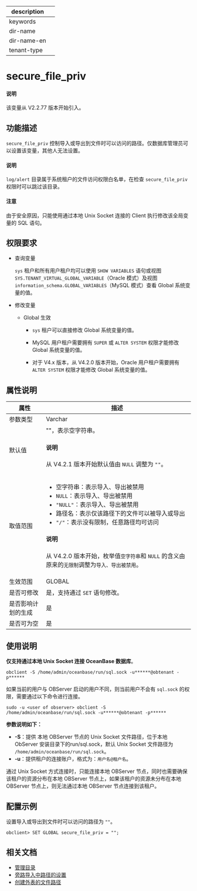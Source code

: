 |description||
|---|---|
|keywords||
|dir-name||
|dir-name-en||
|tenant-type||

# secure_file_priv

<main id="notice" type='explain'>
  <h4>说明</h4>
  <p>该变量从 V2.2.77 版本开始引入。</p>
</main>

## 功能描述

`secure_file_priv` 控制导入或导出到文件时可以访问的路径。仅数据库管理员可以设置该变量，其他人无法设置。

<main id="notice" type='explain'>
  <h4>说明</h4>
  <p><code>log/alert</code> 目录属于系统租户的文件访问权限白名单，在检查 <code>secure_file_priv</code> 权限时可以跳过该目录。</p>
</main>

<main id="notice" type='notice'>
  <h4>注意</h4>
  <p>由于安全原因，只能使用通过本地 Unix Socket 连接的 Client 执行修改该全局变量的 SQL 语句。</p>
</main>

## 权限要求

* 查询变量

  `sys` 租户和所有用户租户均可以使用 `SHOW VARIABLES` 语句或视图 `SYS.TENANT_VIRTUAL_GLOBAL_VARIABLE`（Oracle 模式）及视图 `information_schema.GLOBAL_VARIABLES`（MySQL 模式）查看 Global 系统变量的值。

* 修改变量

  * Global 生效

    * `sys` 租户可以直接修改 Global 系统变量的值。
  
    * MySQL 用户租户需要拥有 `SUPER` 或 `ALTER SYSTEM` 权限才能修改 Global 系统变量的值。

    * 对于 V4.x 版本，从 V4.2.0 版本开始，Oracle 用户租户需要拥有 `ALTER SYSTEM` 权限才能修改 Global 系统变量的值。

## 属性说明

|  **属性** | **描述**|
|-----------|---------|
| 参数类型    | Varchar |
| 默认值      | ""，表示空字符串。<main id="notice" type='explain'><h4>说明</h4><p>从 V4.2.1 版本开始默认值由 <code>NULL</code> 调整为 <code>""</code>。</p></main>  |
| 取值范围    | <ul><li>空字符串：表示导入、导出被禁用 </li><li> `NULL`：表示导入、导出被禁用  </li><li> `"NULL"`：表示导入、导出被禁用  </li><li>路径名：表示仅该路径下的文件可以被导入或导出  </li><li>`"/"`：表示没有限制，任意路径均可访问 </li></ul><main id="notice" type='explain'><h4>说明</h4><p>从 V4.2.0 版本开始，枚举值<code>空字符串</code>和 <code>NULL</code> 的含义由原来的<code>无限制</code>调整为<code>导入、导出被禁用</code>。</p></main>   |
| 生效范围    | GLOBAL  |
| 是否可修改  | 是，支持通过 `SET` 语句修改。|
| 是否影响计划的生成 | 是      |
| 是否可为空  | 是       |

## 使用说明

**仅支持通过本地 Unix Socket 连接 OceanBase 数据库**。

```shell
obclient -S /home/admin/oceanbase/run/sql.sock -u******@obtenant -p******
```

如果当前的用户与 OBServer 启动的用户不同，则当前用户不会有 `sql.sock` 的权限，需要通过以下命令进行连接。

```shell
sudo -u <user of observer> obclient -S /home/admin/oceanbase/run/sql.sock -u******@obtenant -p******
```

**参数说明如下：**

* **-S**：提供 本地 OBServer 节点的 Unix Socket 文件路径，位于本地 ObServer 安装目录下的run/sql.sock，默认 Unix Socket 文件路径为 `/home/admin/oceanbase/run/sql.sock`。
* **-u**：提供租户的连接账户，格式为：`用户名@租户名`。

通过 Unix Socket 方式连接时，只能连接本地 OBServer 节点，同时也需要确保该租户的资源分布在本地 OBServer 节点上，如果该租户的资源未分布在本地 OBServer 节点上，则无法通过本地 OBServer 节点连接到该租户。

## 配置示例

设置导入或导出到文件时可以访问的路径为 `""`。

```shell
obclient> SET GLOBAL secure_file_priv = "";
```

## 相关文档

* [管理目录](../../../../700.reference/300.database-object-management/200.manage-object-of-oracle-mode/900.manage-directories-of-oracle-mode.md)
* [旁路导入中路径的设置](../../../../500.data-migration/700.migrate-data-from-csv-file-to-oceanbase-database/200.use-the-load-command-to-load-the-csv-data-file-to-the-oceanbase-database.md)
* [创建外表的文件路径](../../../../700.reference/500.sql-reference/100.sql-syntax/200.common-tenant-of-mysql-mode/600.sql-statement-of-mysql-mode/2200.create-external-table-of-mysql-mode.md)
